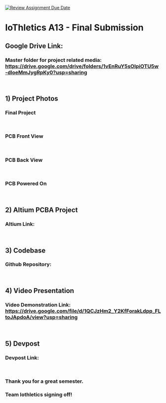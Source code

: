 [![Review Assignment Due Date](https://classroom.github.com/assets/deadline-readme-button-24ddc0f5d75046c5622901739e7c5dd533143b0c8e959d652212380cedb1ea36.svg)](https://classroom.github.com/a/SxxGvihW)

# IoThletics A13 - Final Submission

## Google Drive Link:

### Master folder for project related media: https://drive.google.com/drive/folders/1vEnRuY5sOIpiOTU5w-dloeMmJygRpKy0?usp=sharing

<br>

## 1) Project Photos

### Final Project

<br>

### PCB Front View

<br>

### PCB Back View

<br>

### PCB Powered On

<br>

## 2) Altium PCBA Project

### Altium Link: 
<br>

## 3) Codebase

### Github Repository: 

<br>

## 4) Video Presentation

### Video Demonstration Link: https://drive.google.com/file/d/1QCJzHm2_Y2KfForakLdpp_FLtoJApdoA/view?usp=sharing

<br>

## 5) Devpost

### Devpost Link: 
<br>

### Thank you for a great semester.
### Team Iothletics signing off!


